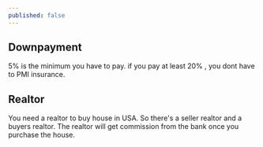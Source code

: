 ```yaml
---
published: false
---
```


## Downpayment

5% is the minimum you have to pay. if you pay at least 20% , you dont have to PMI insurance.

## Realtor

You need a realtor to buy house in USA. So there's a seller realtor and a buyers realtor. The realtor will get commission from the bank once you purchase the house.

## 